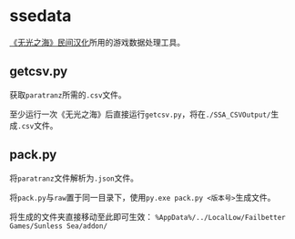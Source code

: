 # ssedata
[《无光之海》民间汉化](https://paratranz.cn/projects/12215)所用的游戏数据处理工具。

## getcsv.py
获取``paratranz``所需的``.csv``文件。

至少运行一次《无光之海》后直接运行``getcsv.py``，将在``./SSA_CSVOutput/``生成``.csv``文件。

## pack.py
将``paratranz``文件解析为``.json``文件。

将``pack.py``与``raw``置于同一目录下，使用`py.exe pack.py <版本号>`生成文件。

将生成的文件夹直接移动至此即可生效：
```%AppData%/../LocalLow/Failbetter Games/Sunless Sea/addon/```
